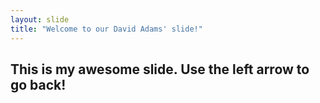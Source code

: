 ```yaml
---
layout: slide
title: "Welcome to our David Adams' slide!"
---
```

This is my awesome slide.
Use the left arrow to go back!
---
